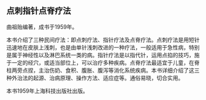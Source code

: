 ## 点刺指针点脊疗法

曲祖贻编著，成书于1959年。

本书介绍了三种民间疗法：即点刺疗法、指针疗法及点脊疗法。点刺疗法是用短针迅速地在皮肤上浅刺，也是由单针浅刺改进的一种疗法，一般适用于急性病，特别是属于神经性以及淋巴系统一类的病。指针疗法是以指代针，运用点掐的技巧，施于一定的经穴，或适当部位上，可以治疗多种疾病。点脊疗法最适宜于儿童，在脊柱两旁点捏，主治伤奶、食积、腹胀、腹泻等消化系统疾病。本书详细介绍了这三种外治法的起源、治病原理、操作方法、适应症等。通俗易晓，切合实用。

本书1959年上海科技出版社出版。
